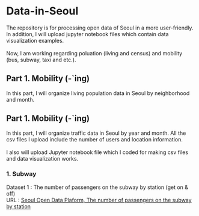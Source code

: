 # Data-in-Seoul
The repository is for processing open data of Seoul in a more user-friendly. In addition, I will upload jupyter notebook files which contain data visualization examples.<br /><br />
Now, I am working regarding poluation (living and census) and mobility (bus, subway, taxi and etc.).

## Part 1. Mobility (-`ing)

In this part, I will organize living population data in Seoul by neighborhood and month. 

## Part 1. Mobility (-`ing)

In this part, I will organize traffic data in Seoul by year and month. All the csv files I upload include the number of users and location information.<br /><br />
I also will upload Jupyter notebook file which I coded for making csv files and data visualization works.


### 1. Subway

Dataset 1 : The number of passengers on the subway by station (get on & off) <br />
URL : [Seoul Open Data Plaform, The number of passengers on the subway by station](https://data.seoul.go.kr/dataList/datasetView.do?infId=OA-12914&srvType=S&serviceKind=1&currentPageNo=1)
